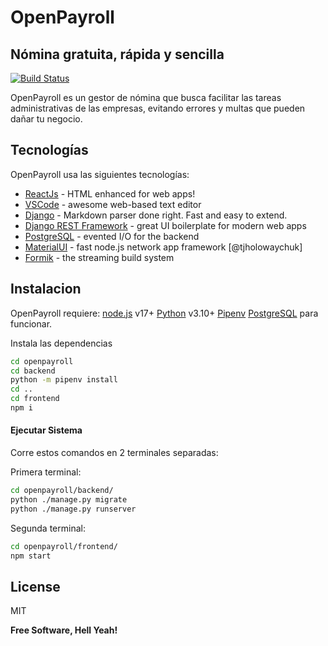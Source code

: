# OpenPayroll
## Nómina gratuita, rápida y sencilla
[![Build Status](https://travis-ci.org/joemccann/dillinger.svg?branch=master)](https://github.com/RoboGodzilla/open-payroll)

OpenPayroll es un gestor de nómina que busca facilitar las tareas administrativas de las empresas,
evitando errores y multas que pueden dañar tu negocio.

## Tecnologías

OpenPayroll usa las siguientes tecnologías:

- [ReactJs] - HTML enhanced for web apps!
- [VSCode] - awesome web-based text editor
- [Django] - Markdown parser done right. Fast and easy to extend.
- [Django REST Framework] - great UI boilerplate for modern web apps
- [PostgreSQL] - evented I/O for the backend
- [MaterialUI] - fast node.js network app framework [@tjholowaychuk]
- [Formik] - the streaming build system

## Instalacion

OpenPayroll requiere:
[node.js] v17+
[Python](https://www.python.org/downloads/) v3.10+
[Pipenv](https://pipenv.pypa.io/en/latest/)
[PostgreSQL]
para funcionar.

Instala las dependencias

```sh
cd openpayroll
cd backend
python -m pipenv install
cd ..
cd frontend
npm i
```

#### Ejecutar Sistema

Corre estos comandos en 2 terminales separadas:

Primera terminal:
```sh
cd openpayroll/backend/
python ./manage.py migrate
python ./manage.py runserver
```
Segunda terminal:
```sh
cd openpayroll/frontend/
npm start
```

## License

MIT

**Free Software, Hell Yeah!**

[//]: # (Estos son links de referencia)

   [node.js]: <http://nodejs.org>
   [ReactJs]: <https://es.reactjs.org/>
   [VSCode]: <https://code.visualstudio.com/>
   [Django]: <https://www.djangoproject.com/>
   [Django REST Framework]: <https://www.django-rest-framework.org/>
   [PostgreSQL]: <https://www.postgresql.org/download/>
   [MaterialUI]: <https://mui.com/>
   [Formik]: <https://formik.org/>

